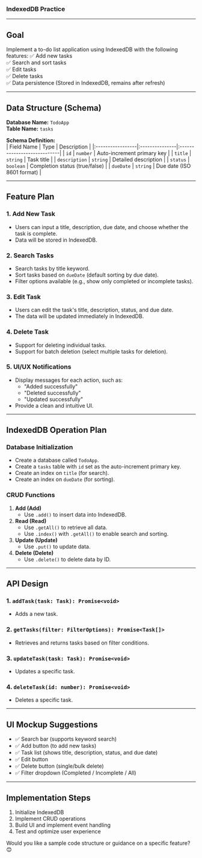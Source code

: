 ### **IndexedDB Practice**

---

## **Goal**
Implement a to-do list application using IndexedDB with the following features:
✅ Add new tasks  
✅ Search and sort tasks  
✅ Edit tasks  
✅ Delete tasks  
✅ Data persistence (Stored in IndexedDB, remains after refresh)  

---

## **Data Structure (Schema)**
**Database Name:** `TodoApp`  
**Table Name:** `tasks`  

**Schema Definition:**  
| Field Name       | Type           | Description                 |
|:-----------------|:---------------|:----------------------------|
| `id`              | `number`       | Auto-increment primary key  |
| `title`           | `string`       | Task title                   |
| `description`     | `string`       | Detailed description         |
| `status`          | `boolean`      | Completion status (true/false) |
| `dueDate`         | `string`       | Due date (ISO 8601 format)   |

---

## **Feature Plan**
### 1. **Add New Task**
- Users can input a title, description, due date, and choose whether the task is complete.
- Data will be stored in IndexedDB.

### 2. **Search Tasks**
- Search tasks by title keyword.
- Sort tasks based on `dueDate` (default sorting by due date).
- Filter options available (e.g., show only completed or incomplete tasks).

### 3. **Edit Task**
- Users can edit the task's title, description, status, and due date.
- The data will be updated immediately in IndexedDB.

### 4. **Delete Task**
- Support for deleting individual tasks.
- Support for batch deletion (select multiple tasks for deletion).

### 5. **UI/UX Notifications**
- Display messages for each action, such as:
  - "Added successfully"
  - "Deleted successfully"
  - "Updated successfully"
- Provide a clean and intuitive UI.

---

## **IndexedDB Operation Plan**
### **Database Initialization**
- Create a database called `TodoApp`.
- Create a `tasks` table with `id` set as the auto-increment primary key.
- Create an index on `title` (for search).
- Create an index on `dueDate` (for sorting).

### **CRUD Functions**
1. **Add (Add)**
   - Use `.add()` to insert data into IndexedDB.
2. **Read (Read)**
   - Use `.getAll()` to retrieve all data.
   - Use `.index()` with `.getAll()` to enable search and sorting.
3. **Update (Update)**
   - Use `.put()` to update data.
4. **Delete (Delete)**
   - Use `.delete()` to delete data by ID.

---

## **API Design**
### 1. `addTask(task: Task): Promise<void>`
- Adds a new task.

### 2. `getTasks(filter: FilterOptions): Promise<Task[]>`
- Retrieves and returns tasks based on filter conditions.

### 3. `updateTask(task: Task): Promise<void>`
- Updates a specific task.

### 4. `deleteTask(id: number): Promise<void>`
- Deletes a specific task.

---

## **UI Mockup Suggestions**
- ✅ Search bar (supports keyword search)  
- ✅ Add button (to add new tasks)  
- ✅ Task list (shows title, description, status, and due date)  
- ✅ Edit button  
- ✅ Delete button (single/bulk delete)  
- ✅ Filter dropdown (Completed / Incomplete / All)  

---

## **Implementation Steps**
1. Initialize IndexedDB
2. Implement CRUD operations
3. Build UI and implement event handling
4. Test and optimize user experience



Would you like a sample code structure or guidance on a specific feature? 😊